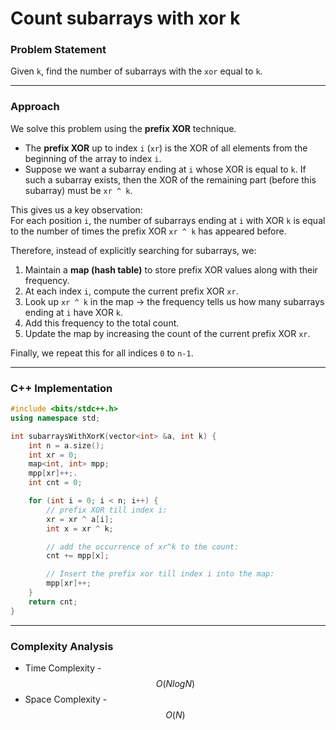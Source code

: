 # Count subarrays with xor k

### Problem Statement

Given `k`, find the number of subarrays with the `xor` equal to `k`.

***

### Approach

We solve this problem using the **prefix XOR** technique.

* The **prefix XOR** up to index `i` (`xr`) is the XOR of all elements from the beginning of the array to index `i`.
* Suppose we want a subarray ending at `i` whose XOR is equal to `k`. If such a subarray exists, then the XOR of the remaining part (before this subarray) must be `xr ^ k`.

This gives us a key observation:\
For each position `i`, the number of subarrays ending at `i` with XOR `k` is equal to the number of times the prefix XOR `xr ^ k` has appeared before.

Therefore, instead of explicitly searching for subarrays, we:

1. Maintain a **map (hash table)** to store prefix XOR values along with their frequency.
2. At each index `i`, compute the current prefix XOR `xr`.
3. Look up `xr ^ k` in the map → the frequency tells us how many subarrays ending at `i` have XOR `k`.
4. Add this frequency to the total count.
5. Update the map by increasing the count of the current prefix XOR `xr`.

Finally, we repeat this for all indices `0` to `n-1`.

***

### C++ Implementation

```cpp
#include <bits/stdc++.h>
using namespace std;

int subarraysWithXorK(vector<int> &a, int k) {
    int n = a.size();
    int xr = 0;
    map<int, int> mpp;
    mpp[xr]++;.
    int cnt = 0;

    for (int i = 0; i < n; i++) {
        // prefix XOR till index i:
        xr = xr ^ a[i];
        int x = xr ^ k;

        // add the occurrence of xr^k to the count:
        cnt += mpp[x];

        // Insert the prefix xor till index i into the map:
        mpp[xr]++;
    }
    return cnt;
}
```

***

### Complexity Analysis

* Time Complexity - $$O(NlogN)$$
* Space Complexity - $$O(N)$$
